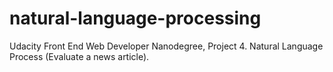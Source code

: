 # natural-language-processing
Udacity Front End Web Developer Nanodegree, Project 4. Natural Language Process (Evaluate a news article).
